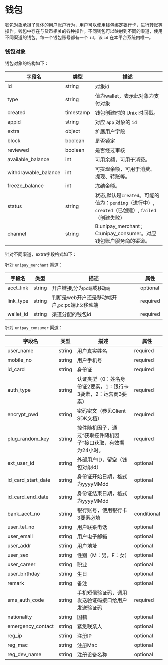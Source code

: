 # 钱包

钱包对象承担了具体的用户账户行为，用户可以使用钱包绑定银行卡，进行转账等操作。钱包中存在与货币相关的各种操作。不同钱包可以映射到不同的渠道，使用不同渠道的钱包。每一个钱包账号都有一个 `id`，该 `id` 在本平台系统内唯一。

### 钱包对象

钱包对象的结构如下：

| 字段名               | 类型      | 描述                                   |
| -------------------- | --------- | -------------------------------------- |
| id                   | string    | 对象id                                 |
| type                 | string    | 值为wallet，表示此对象为支付对象       |
| created              | timestamp | 钱包创建时的 Unix 时间戳。             |
| appid                | string    | 对应 `app` 对象的 `id`                 |
| extra                | object    | 扩展用户字段                           |
| block                | boolean   | 是否锁定                               |
| reviewed             | boolean   | 是否经过审核                           |
| available_balance    | int       | 可用余额，可用于消费。                 |
| withdrawable_balance | int       | 可提现余额，可用于消费、提现、转账等。 |
| freeze_balance       | int       | 冻结金额。                       |
| status       | string | 状态,默认是`created`。可能的值为：`pending`（进行中）, `created`（已创建）, `failed`（创建失败） |
| channel              | string    | B:unipay_merchant ; C:unipay_consumer。对应钱包账户服务商的渠道。       |

针对不同渠道，extra字段格式如下：

针对 `unipay_merchant`  渠道：

| 字段名    | 类型   | 描述             | 属性     |
| --------- | ------ | ---------------- | -------- |
| acct_link | string | 开户链接,分为`pc端`或`移动端`         | optional |
| link_type | string | 判断是web开户还是移动端开户,`pc`:pc端,`h5`:移动端|required|
| wallet_id | string | 渠道分配的钱包id | required |

针对 `unipay_consumer` 渠道：

| 字段名             | 类型   | 描述                                                         | 属性        |
| ------------------ | ------ | ------------------------------------------------------------ | ----------- |
| user_name          | string | 用户真实姓名                                                 | required    |
| mobile_no          | string | 用户手机号                                                   | required    |
| id_card            | string | 身份证                                                       | required    |
| auth_type          | string | 认证类型（0：姓名身份证2要素，1：银行卡3要素，2：运营商3要素） | required    |
| encrypt_pwd        | string | 密码密文（参见Client SDK文档）                               | required    |
| plug_random_key    | string | 控件随机因子，通过“获取控件随机因子”接口获取，有效期为24小时。 | required    |
| ext_user_id        | string | 外部用户ID，留空（钱包对象id）                               | optional    |
| id_card_start_date | string | 身份证开始日期，格式为yyyyMMdd                               | optional    |
| id_card_end_date   | string | 身份证结束日期，格式为yyyyMMdd                               | optional    |
| bank_acct_no       | string | 银行账号，使用银行卡3要素必填                                | conditional |
| user_tel_no        | string | 用户联系电话                                                 | optional    |
| user_email         | string | 用户电子邮箱                                                 | optional    |
| user_addr          | string | 用户地址                                                     | optional    |
| user_sex           | string | 性别（M：男，F：女）                                         | optional    |
| user_career        | string | 职业                                                         | optional    |
| user_birthday      | string | 生日                                                         | optional    |
| remark             | string | 备注                                                         | optional    |
| sms_auth_code      | string | 手机短信验证码，调用发送验证码接口给用户发送验证码           | required    |
| nationality        | string | 国籍                                                         | optional    |
| emergency_contact  | string | 紧急联系人                                                   | optional    |
| reg_ip             | string | 注册IP                                                       | optional    |
| reg_mac            | string | 注册Mac                                                      | optional    |
| reg_dev_name       | string | 注册设备名称                                                 | optional    |
